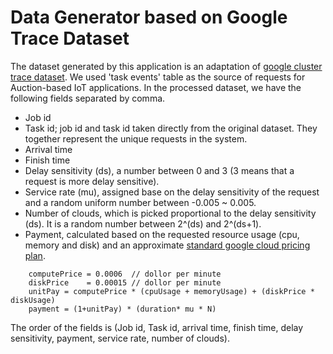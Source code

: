 Data Generator based on Google Trace Dataset
================================

The dataset generated by this application is an adaptation of [google cluster trace dataset](https://github.com/google/cluster-data). We used 'task events' table as the source of requests for Auction-based IoT applications. In the processed dataset, we have the following fields separated by comma.
* Job id
* Task id; job id and task id taken directly from the original dataset. They together represent the unique requests in the system. 
* Arrival time 
* Finish time
* Delay sensitivity (ds), a number between 0 and 3 (3 means that a request is more delay sensitive). 
* Service rate (mu), assigned base on the delay sensitivity of the request and a random uniform number between -0.005 ~ 0.005.
* Number of clouds, which is picked proportional to the delay sensitivity (ds). It is a random number between 2^(ds) and 2^(ds+1).
* Payment, calculated based on the requested resource usage (cpu, memory and disk) and an approximate [standard google cloud pricing plan](https://cloud.google.com/products/calculator/).
```
    computePrice = 0.0006  // dollor per minute
    diskPrice    = 0.00015 // dollor per minute
    unitPay = computePrice * (cpuUsage + memoryUsage) + (diskPrice * diskUsage)
    payment = (1+unitPay) * (duration* mu * N) 
```
The order of the fields is (Job id, Task id, arrival time, finish time, delay sensitivity, payment, service rate, number of clouds).